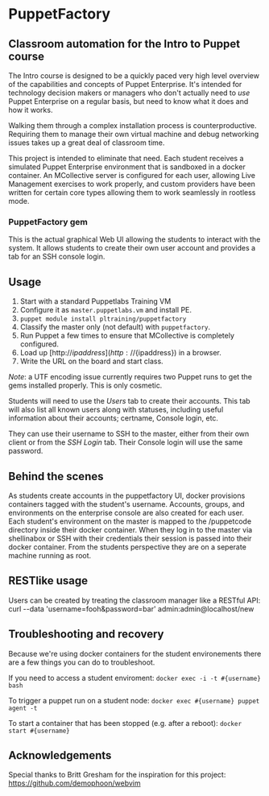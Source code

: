 PuppetFactory
=============

## Classroom automation for the Intro to Puppet course

The Intro course is designed to be a quickly paced very high level overview of
the capabilities and concepts of Puppet Enterprise. It's intended for technology
decision makers or managers who don't actually need to *use* Puppet Enterprise
on a regular basis, but need to know what it does and how it works.

Walking them through a complex installation process is counterproductive.
Requiring them to manage their own virtual machine and debug networking issues
takes up a great deal of classroom time.

This project is intended to eliminate that need. Each student receives a simulated
Puppet Enterprise environment that is sandboxed in a docker container. An 
MCollective server is configured for each user, allowing Live Management 
exercises to work properly, and custom providers have been written for certain 
core types allowing them to work seamlessly in rootless mode.

### PuppetFactory gem

This is the actual graphical Web UI allowing the students to interact with the
system. It allows students to create their own user account and provides a tab
for an SSH console login.

## Usage

1. Start with a standard Puppetlabs Training VM
1. Configure it as `master.puppetlabs.vm` and install PE.
1. `puppet module install pltraining/puppetfactory`
1. Classify the master only (not default) with `puppetfactory`.
1. Run Puppet a few times to ensure that MCollective is completely configured.
1. Load up [http://${ipaddress}](http://${ipaddress}) in a browser.
1. Write the URL on the board and start class.

*Note*: a UTF encoding issue currently requires two Puppet runs to get the gems
installed properly. This is only cosmetic.

Students will need to use the _Users_ tab to create their accounts. This tab
will also list all known users along with statuses, including useful information
about their accounts; certname, Console login, etc.

They can use their username to SSH to the master, either from their own client
or from the _SSH Login_ tab. Their Console login will use the same password.

## Behind the scenes

As students create accounts in the puppetfactory UI, docker provisions containers
tagged with the student's username. Accounts, groups, and environments on the 
enterprise console are also created for each user. Each student's environment on
the master is mapped to the /puppetcode directory inside their docker container.
When they log in to the master via shellinabox or SSH with their credentials 
their session is passed into their docker container. From the students perspective
they are on a seperate machine running as root.

## RESTlike usage

Users can be created by treating the classroom manager like a RESTful API:
  curl --data 'username=fooh&password=bar' admin:admin@localhost/new

## Troubleshooting and recovery

Because we're using docker containers for the student environements there are a
few things you can do to troubleshoot.

If you need to access a student enviroment:
`docker exec -i -t #{username} bash`

To trigger a puppet run on a student node:
`docker exec #{username} puppet agent -t`

To start a container that has been stopped (e.g. after a reboot):
`docker start #{username}`

## Acknowledgements

Special thanks to Britt Gresham for the inspiration for this project:
https://github.com/demophoon/webvim
